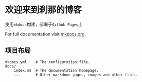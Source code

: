# 欢迎来到刹那的博客

使用`mkdocs`构建，部署于`Github Pages`上

For full documentation visit [mkdocs.org](https://www.mkdocs.org).

## 项目布局

    mkdocs.yml    # The configuration file.
    docs/
        index.md  # The documentation homepage.
        ...       # Other markdown pages, images and other files.
